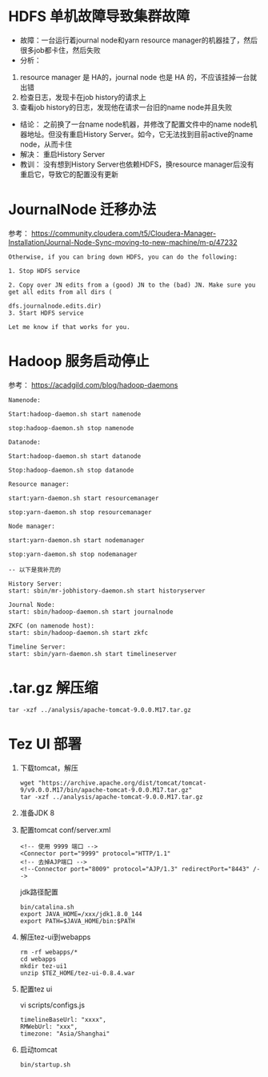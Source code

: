# HDFS 单机故障导致集群故障
* 故障：一台运行着journal node和yarn resource manager的机器挂了，然后很多job都卡住，然后失败
* 分析：

1. resource manager 是 HA的，journal node 也是 HA 的，不应该挂掉一台就出错
1. 检查日志，发现卡在job history的请求上
1. 查看job history的日志，发现他在请求一台旧的name node并且失败

* 结论：
    之前换了一台name node机器，并修改了配置文件中的name node机器地址。但没有重启History Server。如今，它无法找到目前active的name node，从而卡住
* 解决：
    重启History Server
* 教训：
    没有想到History Server也依赖HDFS，换resource manager后没有重启它，导致它的配置没有更新
 

# JournalNode 迁移办法

参考： https://community.cloudera.com/t5/Cloudera-Manager-Installation/Journal-Node-Sync-moving-to-new-machine/m-p/47232

```
Otherwise, if you can bring down HDFS, you can do the following:

1. Stop HDFS service

2. Copy over JN edits from a (good) JN to the (bad) JN. Make sure you get all edits from all dirs (

dfs.journalnode.edits.dir)
3. Start HDFS service
 
Let me know if that works for you.
```

# Hadoop 服务启动停止
参考： https://acadgild.com/blog/hadoop-daemons

```
Namenode:

Start:hadoop-daemon.sh start namenode

stop:hadoop-daemon.sh stop namenode

Datanode:

Start:hadoop-daemon.sh start datanode

Stop:hadoop-daemon.sh stop datanode

Resource manager:

start:yarn-daemon.sh start resourcemanager

stop:yarn-daemon.sh stop resourcemanager

Node manager:

start:yarn-daemon.sh start nodemanager

stop:yarn-daemon.sh stop nodemanager

-- 以下是我补充的

History Server:
start: sbin/mr-jobhistory-daemon.sh start historyserver

Journal Node: 
start: sbin/hadoop-daemon.sh start journalnode

ZKFC (on namenode host):
start: sbin/hadoop-daemon.sh start zkfc

Timeline Server:
start: sbin/yarn-daemon.sh start timelineserver
```

# .tar.gz 解压缩
```shell
tar -xzf ../analysis/apache-tomcat-9.0.0.M17.tar.gz
```

# Tez UI 部署

1. 下载tomcat，解压
    ```shell
    wget "https://archive.apache.org/dist/tomcat/tomcat-9/v9.0.0.M17/bin/apache-tomcat-9.0.0.M17.tar.gz"
    tar -xzf ../analysis/apache-tomcat-9.0.0.M17.tar.gz
    ```

1. 准备JDK 8

1. 配置tomcat
    conf/server.xml
    ```
    <!-- 使用 9999 端口 -->
    <Connector port="9999" protocol="HTTP/1.1"
    <!-- 去掉AJP端口 -->
    <!--Connector port="8009" protocol="AJP/1.3" redirectPort="8443" /-->
    ```

    jdk路径配置
    ```
    bin/catalina.sh
    export JAVA_HOME=/xxx/jdk1.8.0_144
    export PATH=$JAVA_HOME/bin:$PATH
    ```

1. 解压tez-ui到webapps
    ```
    rm -rf webapps/*
    cd webapps
    mkdir tez-ui1
    unzip $TEZ_HOME/tez-ui-0.8.4.war 
    ```

1. 配置tez ui

    vi scripts/configs.js
    ```
    timelineBaseUrl: "xxxx",
    RMWebUrl: "xxx",
    timezone: "Asia/Shanghai"
    ```

1. 启动tomcat
    ```shell
    bin/startup.sh
    ```
